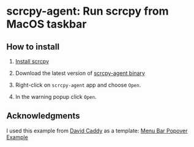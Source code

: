 # scrcpy-agent: Run scrcpy from MacOS taskbar

## How to install

1. [Install scrcpy](https://github.com/Genymobile/scrcpy#macos)   

2. Download the latest version of <a href = "https://download-directory.github.io%3Furl%3Dhttps%3A%2F%2Fgithub.com%2FLucaCalabrese%2Fscrcpy-agent%2Fraw%2Fmain%2Fdist%2Fscrcpy-agent-1.0%2Fscrcpy-agent.app">scrcpy-agent binary</a>

3. Right-click on `scrcpy-agent` app and choose `Open`. 

4. In the warning popup click `Open`.

## Acknowledgments

I used this example from [David Caddy](https://github.com/davidcaddy) as a template: [Menu Bar Popover Example](https://github.com/davidcaddy/MenuBarPopoverExample)
